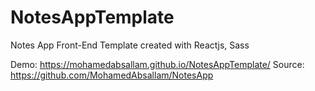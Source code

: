 # NotesAppTemplate
Notes App Front-End Template created with Reactjs, Sass

Demo: https://mohamedabsallam.github.io/NotesAppTemplate/
Source: https://github.com/MohamedAbsallam/NotesApp

